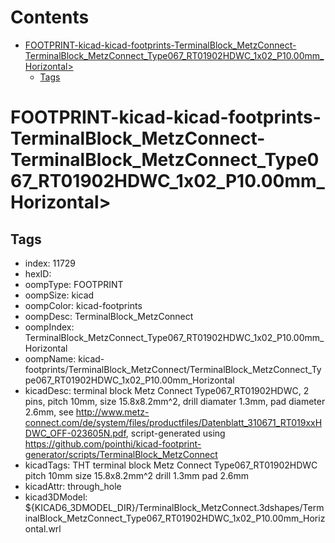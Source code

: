 



Contents
========

* [FOOTPRINT-kicad-kicad-footprints-TerminalBlock_MetzConnect-TerminalBlock_MetzConnect_Type067_RT01902HDWC_1x02_P10.00mm_Horizontal>](#footprint-kicad-kicad-footprints-terminalblock_metzconnect-terminalblock_metzconnect_type067_rt01902hdwc_1x02_p1000mm_horizontal)
	* [Tags](#tags)

# FOOTPRINT-kicad-kicad-footprints-TerminalBlock_MetzConnect-TerminalBlock_MetzConnect_Type067_RT01902HDWC_1x02_P10.00mm_Horizontal>

## Tags

- index: 11729
- hexID: 
- oompType: FOOTPRINT
- oompSize: kicad
- oompColor: kicad-footprints
- oompDesc: TerminalBlock_MetzConnect
- oompIndex: TerminalBlock_MetzConnect_Type067_RT01902HDWC_1x02_P10.00mm_Horizontal
- oompName: kicad-footprints/TerminalBlock_MetzConnect/TerminalBlock_MetzConnect_Type067_RT01902HDWC_1x02_P10.00mm_Horizontal
- kicadDesc: terminal block Metz Connect Type067_RT01902HDWC, 2 pins, pitch 10mm, size 15.8x8.2mm^2, drill diamater 1.3mm, pad diameter 2.6mm, see http://www.metz-connect.com/de/system/files/productfiles/Datenblatt_310671_RT019xxHDWC_OFF-023605N.pdf, script-generated using https://github.com/pointhi/kicad-footprint-generator/scripts/TerminalBlock_MetzConnect
- kicadTags: THT terminal block Metz Connect Type067_RT01902HDWC pitch 10mm size 15.8x8.2mm^2 drill 1.3mm pad 2.6mm
- kicadAttr: through_hole
- kicad3DModel: ${KICAD6_3DMODEL_DIR}/TerminalBlock_MetzConnect.3dshapes/TerminalBlock_MetzConnect_Type067_RT01902HDWC_1x02_P10.00mm_Horizontal.wrl
